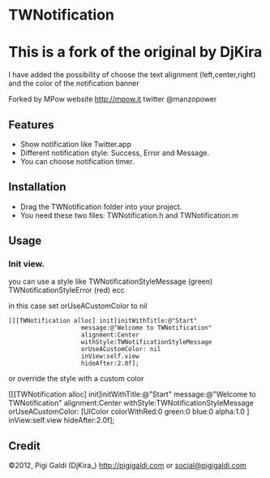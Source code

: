 # TWNotification

# This is a fork of the original by DjKira 
I have added the possibility of choose the text alignment (left,center,right) and the color of the notification banner

Forked by MPow 
website http://mpow.it
twitter @manzopower

## Features
* Show notification like Twitter.app
* Different notification style: Success, Error and Message.
* You can choose notification timer.

## Installation
* Drag the TWNotification folder into your project.
* You need these two files: TWNotification.h and TWNotification.m

## Usage

### Init view.
you can use a style like TWNotificationStyleMessage (green) TWNotificationStyleError (red) ecc
 
 in this case set orUseACustomColor to nil

    [[[TWNotification alloc] init]initWithTitle:@"Start"
                    	message:@"Welcome to TWNotification"
                        alignment:Center
                        withStyle:TWNotificationStyleMessage
                        orUseACustomColor: nil
                        inView:self.view
                        hideAfter:2.0f];
	  
or override the style with a custom color

  [[[TWNotification alloc] init]initWithTitle:@"Start"
                     	message:@"Welcome to TWNotification"
                        alignment:Center
                        withStyle:TWNotificationStyleMessage
                        orUseACustomColor: [UIColor colorWithRed:0 green:0 blue:0 alpha:1.0 ]
                        inView:self.view
                        hideAfter:2.0f];

## Credit
©2012, Pigi Galdi (DjKira_)
http://pigigaldi.com 
or 
social@pigigaldi.com
